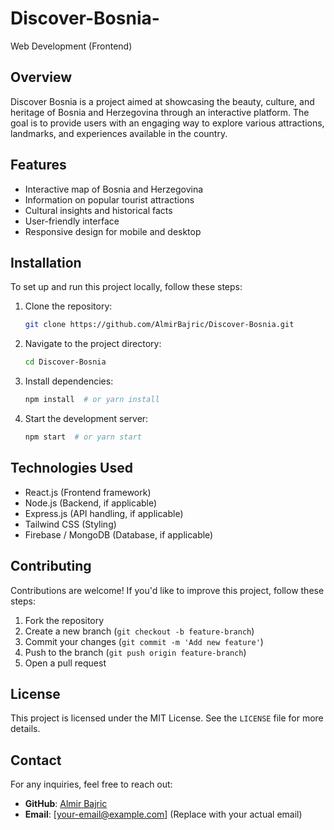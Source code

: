 # Discover-Bosnia-
Web Development (Frontend) 

## Overview
Discover Bosnia is a project aimed at showcasing the beauty, culture, and heritage of Bosnia and Herzegovina through an interactive platform. The goal is to provide users with an engaging way to explore various attractions, landmarks, and experiences available in the country.

## Features
- Interactive map of Bosnia and Herzegovina
- Information on popular tourist attractions
- Cultural insights and historical facts
- User-friendly interface
- Responsive design for mobile and desktop

## Installation
To set up and run this project locally, follow these steps:

1. Clone the repository:
   ```sh
   git clone https://github.com/AlmirBajric/Discover-Bosnia.git
   ```
2. Navigate to the project directory:
   ```sh
   cd Discover-Bosnia
   ```
3. Install dependencies:
   ```sh
   npm install  # or yarn install
   ```
4. Start the development server:
   ```sh
   npm start  # or yarn start
   ```

## Technologies Used
- React.js (Frontend framework)
- Node.js (Backend, if applicable)
- Express.js (API handling, if applicable)
- Tailwind CSS (Styling)
- Firebase / MongoDB (Database, if applicable)

## Contributing
Contributions are welcome! If you'd like to improve this project, follow these steps:

1. Fork the repository
2. Create a new branch (`git checkout -b feature-branch`)
3. Commit your changes (`git commit -m 'Add new feature'`)
4. Push to the branch (`git push origin feature-branch`)
5. Open a pull request

## License
This project is licensed under the MIT License. See the `LICENSE` file for more details.

## Contact
For any inquiries, feel free to reach out:
- **GitHub**: [Almir Bajric](https://github.com/AlmirBajric)
- **Email**: [your-email@example.com] (Replace with your actual email)

